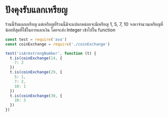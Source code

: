 # ปังคุงรับแลกเหรียญ

ร้านนี้รับแลกเหรียญ แต่เหรียญที่ร้านนี้มีจะแปลกหน่อยจะมีเหรียญ 1, 5, 7, 10
จงหาจำนวนเหรียญที่น้อยทีสุดที่ใช้ในการแลกเงิน โดยจะส่ง Integer เข้าไปใน function

```js
const test = require('ava')
const coinExchange = require('./coinExchange')

test('isArmstrongNumber', function (t) {
  t.is(coinExchange(14, {
    7: 2
  })
  t.is(coinExchange(29, {
    5: 1,
    7: 2,
    10: 1
  })  
  t.is(coinExchange(30, {
    10: 3
  })  
})
```
